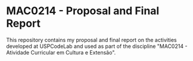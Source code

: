 # MAC0214 - Proposal and Final Report


This repository contains my proposal and final report on the activities developed at USPCodeLab and used as part of the discipline "MAC0214 - Atividade Curricular em Cultura e Extensão".